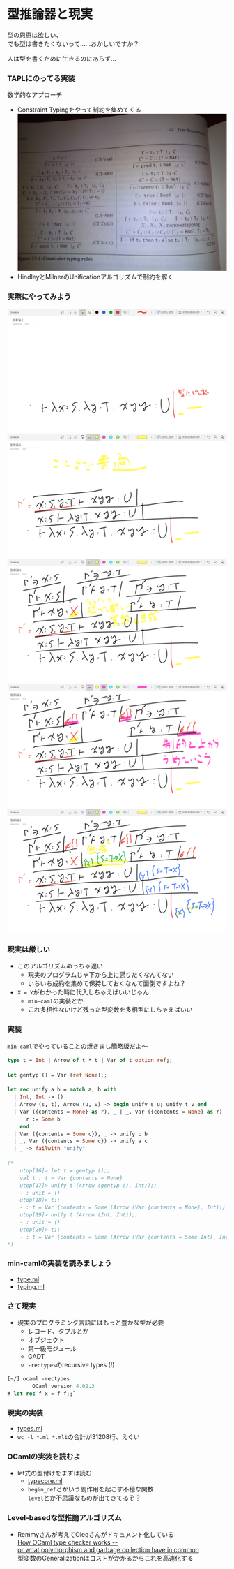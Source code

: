 # 型推論器と現実

型の恩恵は欲しい、  
でも型は書きたくないって……おかしいですか？

人は型を書くために生きるのにあらず…

### TAPLにのってる実装

数学的なアプローチ

- Constraint Typingをやって制約を集めてくる
  ![成約型付け](./const_typing.jpg)
- HindleyとMilnerのUnificationアルゴリズムで制約を解く

### 実際にやってみよう

![成約型付け](./pic1.png)
![成約型付け](./pic2.png)
![成約型付け](./pic3.png)
![成約型付け](./pic4.png)
![成約型付け](./pic5.png)

### 現実は厳しい

- このアルゴリズムめっちゃ遅い  
  - 現実のプログラムじゃ下から上に遡りたくなんてない
  - いちいち成約を集めて保持しておくなんて面倒ですよね？
- `X = Y`がわかった時に代入しちゃえばいいじゃん  
  - `min-caml`の実装とか
  - これ多相性ないけど残った型変数を多相型にしちゃえばいい

### 実装

`min-caml`でやっていることの焼きまし簡略版だよ〜

``` ocaml
type t = Int | Arrow of t * t | Var of t option ref;;

let gentyp () = Var (ref None);;

let rec unify a b = match a, b with
  | Int, Int -> ()
  | Arrow (s, t), Arrow (u, v) -> begin unify s u; unify t v end
  | Var ({contents = None} as r), _ | _, Var ({contents = None} as r) -> begin
      r := Some b
    end
  | Var ({contents = Some c}), _ -> unify c b
  | _, Var ({contents = Some c}) -> unify a c
  | _ -> failwith "unify"

(*
    utop[16]> let t = gentyp ();;
    val t : t = Var {contents = None}
    utop[17]> unify t (Arrow (gentyp (), Int));;
    - : unit = ()
    utop[18]> t;;
    - : t = Var {contents = Some (Arrow (Var {contents = None}, Int))}
    utop[19]> unify t (Arrow (Int, Int));;
    - : unit = ()
    utop[20]> t;;
    - : t = Var {contents = Some (Arrow (Var {contents = Some Int}, Int))}
*)
```

### min-camlの実装を読みましょう

- [type.ml](https://github.com/esumii/min-caml/blob/master/type.ml)
- [typing.ml](https://github.com/esumii/min-caml/blob/master/typing.ml)

### さて現実

- 現実のプログラミング言語にはもっと豊かな型が必要
  - レコード、タプルとか
  - オブジェクト
  - 第一級モジュール
  - GADT
  - `-rectypes`のrecursive types (!)


``` ocaml
[~/] ocaml -rectypes
        OCaml version 4.02.3
# let rec f x = f f;;`

```


### 現実の実装

- [types.ml](http://github.com/ocaml/ocaml/blob/typing/types.mli)
- `wc -l *.ml *.mli`の合計が31208行、えぐい

### OCamlの実装を読むよ

- let式の型付けをまずは読む  
  - [typecore.ml](http://github.com/ocaml/ocaml/blob/typing/typecore.ml)
  - `begin_def`とかいう副作用を起こす不穏な関数  
    `level`とか不思議なものが出てきてるぞ？

### Level-basedな型推論アルゴリズム
  - Remmyさんが考えてOlegさんがドキュメント化している  
  [How OCaml type checker works --  
   or what polymorphism and garbage collection have in common](http://okmij.org/ftp/ML/generalization.html)  
    型変数のGeneralizationはコストがかかるからこれを高速化する  
  




